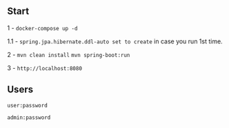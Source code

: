 ## Start
1 - `docker-compose up -d`

1.1 - `spring.jpa.hibernate.ddl-auto set to create` in case you run 1st time.

2 - `mvn clean install` `mvn spring-boot:run`

3 - `http://localhost:8080`
## Users
`user:password`

`admin:password`